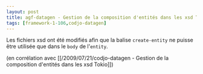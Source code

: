```yaml
---
layout: post
title: agf-datagen - Gestion de la composition d'entités dans les xsd Tokio (suite)
tags: [framework-1-106,codjo-datagen]
---
```

Les fichiers xsd ont été modifiés afin que la balise ```create-entity``` ne puisse être utilisée que dans le ```body``` de l'```entity```.

(en corrélation avec [[/2009/07/21/codjo-datagen - Gestion de la composition d'entités dans les xsd Tokio]])
